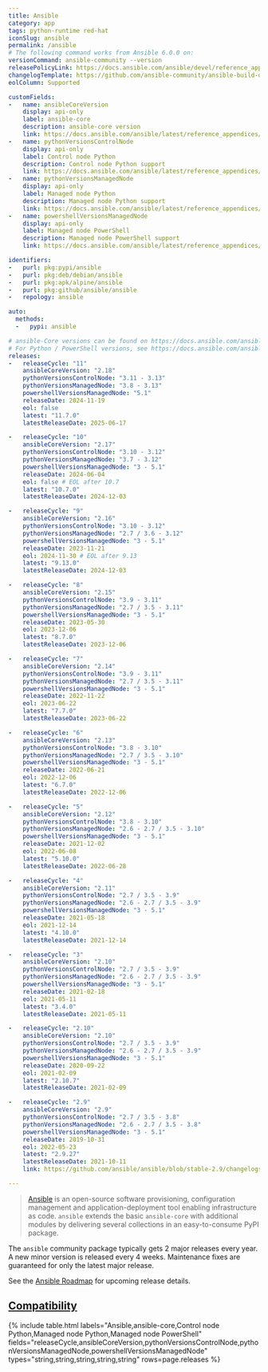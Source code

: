 ```yaml
---
title: Ansible
category: app
tags: python-runtime red-hat
iconSlug: ansible
permalink: /ansible
# The following command works from Ansible 6.0.0 on:
versionCommand: ansible-community --version
releasePolicyLink: https://docs.ansible.com/ansible/devel/reference_appendices/release_and_maintenance.html
changelogTemplate: https://github.com/ansible-community/ansible-build-data/blob/main/__RELEASE_CYCLE__/CHANGELOG-v__RELEASE_CYCLE__.rst
eolColumn: Supported

customFields:
-   name: ansibleCoreVersion
    display: api-only
    label: ansible-core
    description: ansible-core version
    link: https://docs.ansible.com/ansible/latest/reference_appendices/release_and_maintenance.html#ansible-community-changelogs
-   name: pythonVersionsControlNode
    display: api-only
    label: Control node Python
    description: Control node Python support
    link: https://docs.ansible.com/ansible/latest/reference_appendices/release_and_maintenance.html#ansible-community-changelogs
-   name: pythonVersionsManagedNode
    display: api-only
    label: Managed node Python
    description: Managed node Python support
    link: https://docs.ansible.com/ansible/latest/reference_appendices/release_and_maintenance.html#ansible-community-changelogs
-   name: powershellVersionsManagedNode
    display: api-only
    label: Managed node PowerShell
    description: Managed node PowerShell support
    link: https://docs.ansible.com/ansible/latest/reference_appendices/release_and_maintenance.html#ansible-community-changelogs

identifiers:
-   purl: pkg:pypi/ansible
-   purl: pkg:deb/debian/ansible
-   purl: pkg:apk/alpine/ansible
-   purl: pkg:github/ansible/ansible
-   repology: ansible

auto:
  methods:
  -   pypi: ansible

# ansible-Core versions can be found on https://docs.ansible.com/ansible/latest/reference_appendices/release_and_maintenance.html#ansible-community-changelogs
# For Python / PowerShell versions, see https://docs.ansible.com/ansible/latest/reference_appendices/release_and_maintenance.html#support-life
releases:
-   releaseCycle: "11"
    ansibleCoreVersion: "2.18"
    pythonVersionsControlNode: "3.11 - 3.13"
    pythonVersionsManagedNode: "3.8 - 3.13"
    powershellVersionsManagedNode: "5.1"
    releaseDate: 2024-11-19
    eol: false
    latest: "11.7.0"
    latestReleaseDate: 2025-06-17

-   releaseCycle: "10"
    ansibleCoreVersion: "2.17"
    pythonVersionsControlNode: "3.10 - 3.12"
    pythonVersionsManagedNode: "3.7 - 3.12"
    powershellVersionsManagedNode: "3 - 5.1"
    releaseDate: 2024-06-04
    eol: false # EOL after 10.7
    latest: "10.7.0"
    latestReleaseDate: 2024-12-03

-   releaseCycle: "9"
    ansibleCoreVersion: "2.16"
    pythonVersionsControlNode: "3.10 - 3.12"
    pythonVersionsManagedNode: "2.7 / 3.6 - 3.12"
    powershellVersionsManagedNode: "3 - 5.1"
    releaseDate: 2023-11-21
    eol: 2024-11-30 # EOL after 9.13
    latest: "9.13.0"
    latestReleaseDate: 2024-12-03

-   releaseCycle: "8"
    ansibleCoreVersion: "2.15"
    pythonVersionsControlNode: "3.9 - 3.11"
    pythonVersionsManagedNode: "2.7 / 3.5 - 3.11"
    powershellVersionsManagedNode: "3 - 5.1"
    releaseDate: 2023-05-30
    eol: 2023-12-06
    latest: "8.7.0"
    latestReleaseDate: 2023-12-06

-   releaseCycle: "7"
    ansibleCoreVersion: "2.14"
    pythonVersionsControlNode: "3.9 - 3.11"
    pythonVersionsManagedNode: "2.7 / 3.5 - 3.11"
    powershellVersionsManagedNode: "3 - 5.1"
    releaseDate: 2022-11-22
    eol: 2023-06-22
    latest: "7.7.0"
    latestReleaseDate: 2023-06-22

-   releaseCycle: "6"
    ansibleCoreVersion: "2.13"
    pythonVersionsControlNode: "3.8 - 3.10"
    pythonVersionsManagedNode: "2.7 / 3.5 - 3.10"
    powershellVersionsManagedNode: "3 - 5.1"
    releaseDate: 2022-06-21
    eol: 2022-12-06
    latest: "6.7.0"
    latestReleaseDate: 2022-12-06

-   releaseCycle: "5"
    ansibleCoreVersion: "2.12"
    pythonVersionsControlNode: "3.8 - 3.10"
    pythonVersionsManagedNode: "2.6 - 2.7 / 3.5 - 3.10"
    powershellVersionsManagedNode: "3 - 5.1"
    releaseDate: 2021-12-02
    eol: 2022-06-08
    latest: "5.10.0"
    latestReleaseDate: 2022-06-28

-   releaseCycle: "4"
    ansibleCoreVersion: "2.11"
    pythonVersionsControlNode: "2.7 / 3.5 - 3.9"
    pythonVersionsManagedNode: "2.6 - 2.7 / 3.5 - 3.9"
    powershellVersionsManagedNode: "3 - 5.1"
    releaseDate: 2021-05-18
    eol: 2021-12-14
    latest: "4.10.0"
    latestReleaseDate: 2021-12-14

-   releaseCycle: "3"
    ansibleCoreVersion: "2.10"
    pythonVersionsControlNode: "2.7 / 3.5 - 3.9"
    pythonVersionsManagedNode: "2.6 - 2.7 / 3.5 - 3.9"
    powershellVersionsManagedNode: "3 - 5.1"
    releaseDate: 2021-02-18
    eol: 2021-05-11
    latest: "3.4.0"
    latestReleaseDate: 2021-05-11

-   releaseCycle: "2.10"
    ansibleCoreVersion: "2.10"
    pythonVersionsControlNode: "2.7 / 3.5 - 3.9"
    pythonVersionsManagedNode: "2.6 - 2.7 / 3.5 - 3.9"
    powershellVersionsManagedNode: "3 - 5.1"
    releaseDate: 2020-09-22
    eol: 2021-02-09
    latest: "2.10.7"
    latestReleaseDate: 2021-02-09

-   releaseCycle: "2.9"
    ansibleCoreVersion: "2.9"
    pythonVersionsControlNode: "2.7 / 3.5 - 3.8"
    pythonVersionsManagedNode: "2.6 - 2.7 / 3.5 - 3.8"
    powershellVersionsManagedNode: "3 - 5.1"
    releaseDate: 2019-10-31
    eol: 2022-05-23
    latest: "2.9.27"
    latestReleaseDate: 2021-10-11
    link: https://github.com/ansible/ansible/blob/stable-2.9/changelogs/CHANGELOG-v2.9.rst

---
```


> [Ansible](https://www.ansible.com/) is an open-source software provisioning, configuration
> management and application-deployment tool enabling infrastructure as code. `ansible` extends the
> basic `ansible-core` with additional modules by delivering several collections in an
> easy-to-consume PyPI package.

The `ansible` community package typically gets 2 major releases every year. A new minor version is
released every 4 weeks. Maintenance fixes are guaranteed for only the latest major release.

See the [Ansible Roadmap](https://docs.ansible.com/ansible/devel/roadmap/ansible_roadmap_index.html)
for upcoming release details.

## [Compatibility](https://docs.ansible.com/ansible/latest/reference_appendices/release_and_maintenance.html#ansible-community-changelogs)

{% include table.html
labels="Ansible,ansible-core,Control node Python,Managed node Python,Managed node PowerShell"
fields="releaseCycle,ansibleCoreVersion,pythonVersionsControlNode,pythonVersionsManagedNode,powershellVersionsManagedNode"
types="string,string,string,string,string"
rows=page.releases %}
